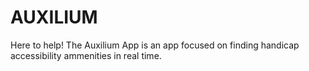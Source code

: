 # AUXILIUM
Here to help! The Auxilium App is an app focused on finding handicap accessibility ammenities in real time. 
